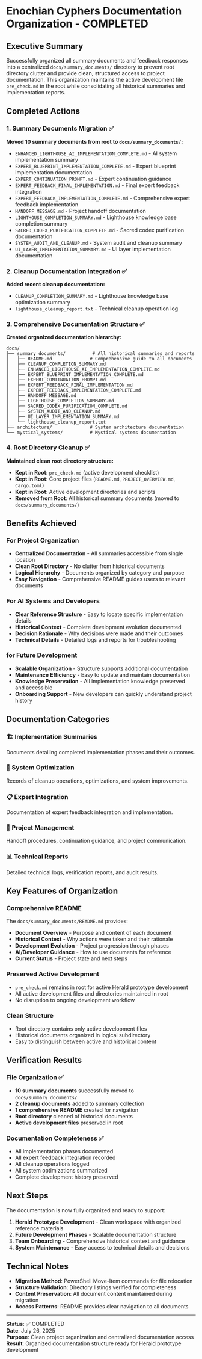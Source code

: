 # Enochian Cyphers Documentation Organization - COMPLETED

## Executive Summary
Successfully organized all summary documents and feedback responses into a centralized `docs/summary_documents/` directory to prevent root directory clutter and provide clean, structured access to project documentation. This organization maintains the active development file `pre_check.md` in the root while consolidating all historical summaries and implementation reports.

## Completed Actions

### 1. Summary Documents Migration ✅
**Moved 10 summary documents from root to `docs/summary_documents/`:**

- `ENHANCED_LIGHTHOUSE_AI_IMPLEMENTATION_COMPLETE.md` - AI system implementation summary
- `EXPERT_BLUEPRINT_IMPLEMENTATION_COMPLETE.md` - Expert blueprint implementation documentation  
- `EXPERT_CONTINUATION_PROMPT.md` - Expert continuation guidance
- `EXPERT_FEEDBACK_FINAL_IMPLEMENTATION.md` - Final expert feedback integration
- `EXPERT_FEEDBACK_IMPLEMENTATION_COMPLETE.md` - Comprehensive expert feedback implementation
- `HANDOFF_MESSAGE.md` - Project handoff documentation
- `LIGHTHOUSE_COMPLETION_SUMMARY.md` - Lighthouse knowledge base completion summary
- `SACRED_CODEX_PURIFICATION_COMPLETE.md` - Sacred codex purification documentation
- `SYSTEM_AUDIT_AND_CLEANUP.md` - System audit and cleanup summary
- `UI_LAYER_IMPLEMENTATION_SUMMARY.md` - UI layer implementation documentation

### 2. Cleanup Documentation Integration ✅
**Added recent cleanup documentation:**

- `CLEANUP_COMPLETION_SUMMARY.md` - Lighthouse knowledge base optimization summary
- `lighthouse_cleanup_report.txt` - Technical cleanup operation log

### 3. Comprehensive Documentation Structure ✅
**Created organized documentation hierarchy:**

```
docs/
├── summary_documents/          # All historical summaries and reports
│   ├── README.md              # Comprehensive guide to all documents
│   ├── CLEANUP_COMPLETION_SUMMARY.md
│   ├── ENHANCED_LIGHTHOUSE_AI_IMPLEMENTATION_COMPLETE.md
│   ├── EXPERT_BLUEPRINT_IMPLEMENTATION_COMPLETE.md
│   ├── EXPERT_CONTINUATION_PROMPT.md
│   ├── EXPERT_FEEDBACK_FINAL_IMPLEMENTATION.md
│   ├── EXPERT_FEEDBACK_IMPLEMENTATION_COMPLETE.md
│   ├── HANDOFF_MESSAGE.md
│   ├── LIGHTHOUSE_COMPLETION_SUMMARY.md
│   ├── SACRED_CODEX_PURIFICATION_COMPLETE.md
│   ├── SYSTEM_AUDIT_AND_CLEANUP.md
│   ├── UI_LAYER_IMPLEMENTATION_SUMMARY.md
│   └── lighthouse_cleanup_report.txt
├── architecture/              # System architecture documentation
└── mystical_systems/          # Mystical systems documentation
```

### 4. Root Directory Cleanup ✅
**Maintained clean root directory structure:**

- **Kept in Root**: `pre_check.md` (active development checklist)
- **Kept in Root**: Core project files (`README.md`, `PROJECT_OVERVIEW.md`, `Cargo.toml`)
- **Kept in Root**: Active development directories and scripts
- **Removed from Root**: All historical summary documents (moved to `docs/summary_documents/`)

## Benefits Achieved

### For Project Organization
- **Centralized Documentation** - All summaries accessible from single location
- **Clean Root Directory** - No clutter from historical documents
- **Logical Hierarchy** - Documents organized by category and purpose
- **Easy Navigation** - Comprehensive README guides users to relevant documents

### For AI Systems and Developers
- **Clear Reference Structure** - Easy to locate specific implementation details
- **Historical Context** - Complete development evolution documented
- **Decision Rationale** - Why decisions were made and their outcomes
- **Technical Details** - Detailed logs and reports for troubleshooting

### for Future Development
- **Scalable Organization** - Structure supports additional documentation
- **Maintenance Efficiency** - Easy to update and maintain documentation
- **Knowledge Preservation** - All implementation knowledge preserved and accessible
- **Onboarding Support** - New developers can quickly understand project history

## Documentation Categories

### 🏗️ Implementation Summaries
Documents detailing completed implementation phases and their outcomes.

### 🔧 System Optimization
Records of cleanup operations, optimizations, and system improvements.

### 📋 Expert Integration
Documentation of expert feedback integration and implementation.

### 🔄 Project Management
Handoff procedures, continuation guidance, and project communication.

### 📊 Technical Reports
Detailed technical logs, verification reports, and audit results.

## Key Features of Organization

### Comprehensive README
The `docs/summary_documents/README.md` provides:
- **Document Overview** - Purpose and content of each document
- **Historical Context** - Why actions were taken and their rationale
- **Development Evolution** - Project progression through phases
- **AI/Developer Guidance** - How to use documents for reference
- **Current Status** - Project state and next steps

### Preserved Active Development
- `pre_check.md` remains in root for active Herald prototype development
- All active development files and directories maintained in root
- No disruption to ongoing development workflow

### Clean Structure
- Root directory contains only active development files
- Historical documents organized in logical subdirectory
- Easy to distinguish between active and historical content

## Verification Results

### File Organization ✅
- **10 summary documents** successfully moved to `docs/summary_documents/`
- **2 cleanup documents** added to summary collection
- **1 comprehensive README** created for navigation
- **Root directory** cleaned of historical documents
- **Active development files** preserved in root

### Documentation Completeness ✅
- All implementation phases documented
- All expert feedback integration recorded
- All cleanup operations logged
- All system optimizations summarized
- Complete development history preserved

## Next Steps

The documentation is now fully organized and ready to support:

1. **Herald Prototype Development** - Clean workspace with organized reference materials
2. **Future Development Phases** - Scalable documentation structure
3. **Team Onboarding** - Comprehensive historical context and guidance
4. **System Maintenance** - Easy access to technical details and decisions

## Technical Notes

- **Migration Method**: PowerShell Move-Item commands for file relocation
- **Structure Validation**: Directory listings verified for completeness
- **Content Preservation**: All document content maintained during migration
- **Access Patterns**: README provides clear navigation to all documents

---

**Status**: ✅ COMPLETED  
**Date**: July 26, 2025  
**Purpose**: Clean project organization and centralized documentation access  
**Result**: Organized documentation structure ready for Herald prototype development
